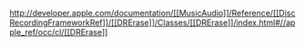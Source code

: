 http://developer.apple.com/documentation/[[MusicAudio]]/Reference/[[DiscRecordingFrameworkRef]]/[[DRErase]]/Classes/[[DRErase]]/index.html#//apple_ref/occ/cl/[[DRErase]]